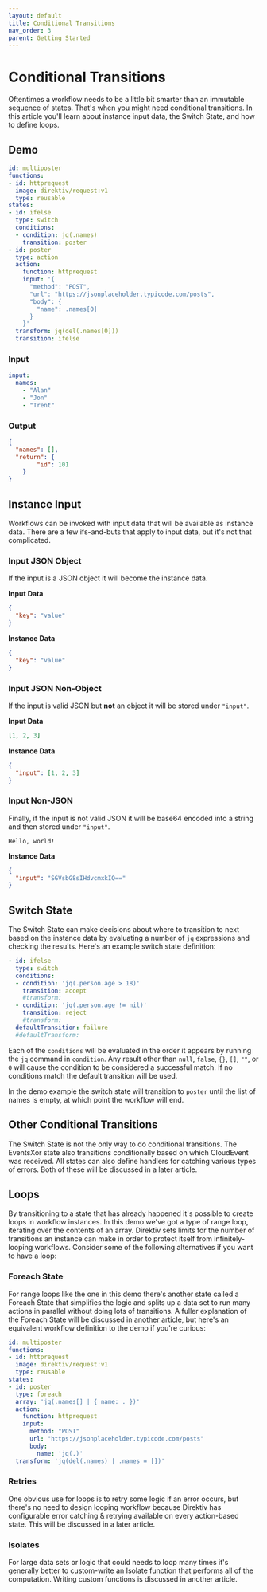 ```yaml
---
layout: default
title: Conditional Transitions
nav_order: 3
parent: Getting Started
---
```


# Conditional Transitions

Oftentimes a workflow needs to be a little bit smarter than an immutable sequence of states. That's when you might need conditional transitions. In this article you'll learn about instance input data, the Switch State, and how to define loops.

## Demo

```yaml
id: multiposter
functions:
- id: httprequest
  image: direktiv/request:v1
  type: reusable
states:
- id: ifelse
  type: switch
  conditions:
  - condition: jq(.names)
    transition: poster
- id: poster
  type: action
  action:
    function: httprequest
    input: '{
      "method": "POST",
      "url": "https://jsonplaceholder.typicode.com/posts",
      "body": {
        "name": .names[0]
      }
    }'
  transform: jq(del(.names[0]))
  transition: ifelse
```

### Input

```yaml
input:
  names: 
    - "Alan"
    - "Jon"
    - "Trent"
```

### Output

```json
{
  "names": [],
  "return": {
		"id": 101
	}
}
```

## Instance Input

Workflows can be invoked with input data that will be available as instance data. There are a few ifs-and-buts that apply to input data, but it's not that complicated.   

### Input JSON Object

If the input is a JSON object it will become the instance data.

**Input Data**

```json
{
  "key": "value"
}
```

**Instance Data**

```json
{
  "key": "value"
}
```

### Input JSON Non-Object

If the input is valid JSON but **not** an object it will be stored under `"input"`.

**Input Data**

```json
[1, 2, 3]
```

**Instance Data**

```json
{
  "input": [1, 2, 3]
}
```

### Input Non-JSON

Finally, if the input is not valid JSON it will be base64 encoded into a string and then stored under `"input"`.

```
Hello, world!
```

**Instance Data**

```json
{
  "input": "SGVsbG8sIHdvcmxkIQ=="
}
```

## Switch State

The Switch State can make decisions about where to transition to next based on the instance data by evaluating a number of `jq` expressions and checking the results. Here's an example switch state definition:

```yaml
- id: ifelse
  type: switch
  conditions:
  - condition: 'jq(.person.age > 18)'
    transition: accept
    #transform:
  - condition: 'jq(.person.age != nil)'
    transition: reject
    #transform:
  defaultTransition: failure
  #defaultTransform:
```

Each of the `conditions` will be evaluated in the order it appears by running the `jq` command in `condition`. Any result other than `null`, `false`, `{}`, `[]`, `""`, or `0` will cause the condition to be considered a successful match. If no conditions match the default transition will be used.

In the demo example the switch state will transition to `poster` until the list of names is empty, at which point the workflow will end.

## Other Conditional Transitions

The Switch State is not the only way to do conditional transitions. The EventsXor state also transitions conditionally based on which CloudEvent was received. All states can also define handlers for catching various types of errors. Both of these will be discussed in a later article.

## Loops

By transitioning to a state that has already happened it's possible to create loops in workflow instances. In this demo we've got a type of range loop, iterating over the contents of an array. Direktiv sets limits for the number of transitions an instance can make in order to protect itself from infinitely-looping workflows. Consider some of the following alternatives if you want to have a loop:

### Foreach State

For range loops like the one in this demo there's another state called a Foreach State that simplifies the logic and splits up a data set to run many actions in parallel without doing lots of transitions. A fuller explanation of the Foreach State will be discussed in [another article](/docs/examples/solving-math-expressions.html), but here's an equivalent workflow definition to the demo if you're curious:

```yaml
id: multiposter
functions:
- id: httprequest
  image: direktiv/request:v1
  type: reusable
states:
- id: poster
  type: foreach
  array: 'jq(.names[] | { name: . })'
  action:
    function: httprequest
    input: 
      method: "POST"
      url: "https://jsonplaceholder.typicode.com/posts"
      body:
        name: 'jq(.)'
  transform: 'jq(del(.names) | .names = [])'
```

### Retries

One obvious use for loops is to retry some logic if an error occurs, but there's no need to design looping workflow because Direktiv has configurable error catching & retrying available on every action-based state. This will be discussed in a later article.

### Isolates

For large data sets or logic that could needs to loop many times it's generally better to custom-write an Isolate function that performs all of the computation. Writing custom functions is discussed in another article.
